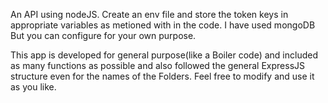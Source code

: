 An API using nodeJS.
Create an env file and store the token keys in appropriate variables as metioned with in the code.
I have used mongoDB But you can configure for your own purpose.

This app is developed for general purpose(like a Boiler code) and included as many functions as possible and
also followed the general ExpressJS structure even for the names of the Folders.
Feel free to modify and use it as you like.
